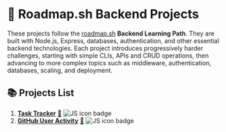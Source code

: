 # 🌟 Roadmap.sh Backend Projects

These projects follow the [roadmap.sh](https://roadmap.sh/projects?g=backend) **Backend Learning Path**. They are built with Node.js, Express, databases, authentication, and other essential backend technologies. Each project introduces progressively harder challenges, starting with simple CLIs, APIs and CRUD operations, then advancing to more complex topics such as middleware, authentication, databases, scaling, and deployment.

## 📚 Projects List

1. [**Task Tracker**](./projects/01-task-tracker) [🔗](https://roadmap.sh/projects/task-tracker)
   ![JS icon badge](https://img.shields.io/badge/--F7DF1E?logo=javascript&logoColor=black)
2. [**GitHub User Activity**](./projects/02-github-user-activity) [🔗](https://roadmap.sh/projects/github-user-activity)
   ![JS icon badge](https://img.shields.io/badge/--F7DF1E?logo=javascript&logoColor=black)
